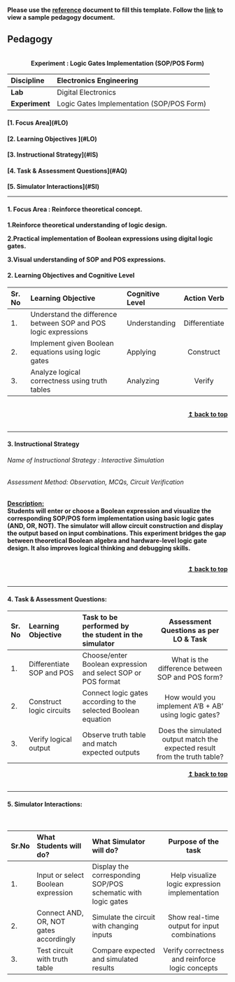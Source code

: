 #### Please use the [reference](https://github.com/virtual-labs/ph3-exp-dev-process/blob/main/pedagogy/README.org) document to fill this template.  Follow the [link](https://github.com/virtual-labs/ph3-exp-dev-process/tree/main/sample/pedagogy) to view a sample pedagogy document.

## Pedagogy
<p align="center">


<br>
<b> Experiment : Logic Gates Implementation (SOP/POS Form) 	 <a name="top"></a> <br>
</p>

<b>Discipline | Electronics Engineering <b> 
:--|:--|
<b> Lab | Digital Electronics <b> 
<b> Experiment|  Logic Gates Implementation (SOP/POS Form)   <b> 


<h4> [1. Focus Area](#LO)
<h4> [2. Learning Objectives ](#LO)
<h4> [3. Instructional Strategy](#IS)
<h4> [4. Task & Assessment Questions](#AQ)
<h4> [5. Simulator Interactions](#SI)
<hr>

<a name="LO"></a>
#### 1. Focus Area : Reinforce theoretical concept.
1.Reinforce theoretical understanding of logic design.

2.Practical implementation of Boolean expressions using digital logic gates.

3.Visual understanding of SOP and POS expressions.


#### 2. Learning Objectives and Cognitive Level


Sr. No |	Learning Objective	| Cognitive Level | Action Verb
:--|:--|:--|:-:
1.| Understand the difference between SOP and POS logic expressions | Understanding | Differentiate
2.| Implement given Boolean equations using logic gates             | Applying      | Construct
3.| Analyze logical correctness using truth tables                  | Analyzing     | Verify 

<br/>
<div align="right">
    <b><a href="#top">↥ back to top</a></b>
</div>
<br/>
<hr>

<a name="IS"></a>
#### 3. Instructional Strategy
###### Name of Instructional Strategy  :  Interactive Simulation  
###### Assessment Method:  Observation, MCQs, Circuit Verification 

<u> <b>Description: </b>    </u>
<br>
Students will enter or choose a Boolean expression and visualize the corresponding SOP/POS form implementation using basic logic gates (AND, OR, NOT). The simulator will allow circuit construction and display the output based on input combinations.
This experiment bridges the gap between theoretical Boolean algebra and hardware-level logic gate design. It also improves logical thinking and debugging skills.  

<br/>
<div align="right">
    <b><a href="#top">↥ back to top</a></b>
</div>
<br/>
<hr>

<a name="AQ"></a>
#### 4. Task & Assessment Questions:

  


Sr. No |	Learning Objective	| Task to be performed by <br> the student  in the simulator | Assessment Questions as per LO & Task
:--|:--|:--|:-:
1.| Differentiate SOP and POS | Choose/enter Boolean expression and select SOP or POS format | What is the difference between SOP and POS form?
2.| Construct logic circuits  | Connect logic gates according to the selected Boolean equation | How would you implement A’B + AB’ using logic gates?
3.| Verify logical output | Observe truth table and match expected outputs | Does the simulated output match the expected result from the truth table? 


<div align="right">
    <b><a href="#top">↥ back to top</a></b>
</div>
<br/>
<hr>

<a name="SI"></a>

#### 5. Simulator Interactions:
<br>

Sr.No | What Students will do? |	What Simulator will do?	| Purpose of the task
:--|:--|:--|:--:
1.| Input or select Boolean expression | Display the corresponding SOP/POS schematic with logic gates | Help visualize logic expression implementation
2.| Connect AND, OR, NOT gates accordingly | Simulate the circuit with changing inputs | Show real-time output for input combinations
3.| Test circuit with truth table | Compare expected and simulated results | Verify correctness and reinforce logic concepts
